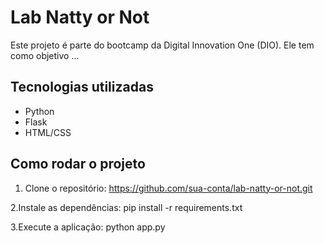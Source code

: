 # Lab Natty or Not

Este projeto é parte do bootcamp da Digital Innovation One (DIO). Ele tem como objetivo ...

## Tecnologias utilizadas
- Python
- Flask
- HTML/CSS

## Como rodar o projeto
1. Clone o repositório:
https://github.com/sua-conta/lab-natty-or-not.git
   
2.Instale as dependências:
pip install -r requirements.txt

3.Execute a aplicação:
python app.py
